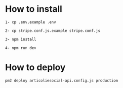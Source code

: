 # How to install

```
1- cp .env.example .env

2- cp stripe.conf.js.example stripe.conf.js

3- npm install

4- npm run dev
```

# How to deploy

```
pm2 deploy articoliesocial-api.config.js production
```



